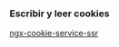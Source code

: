 ### Escribir y leer cookies

[ngx-cookie-service-ssr](https://www.npmjs.com/package/ngx-cookie-service-ssr)